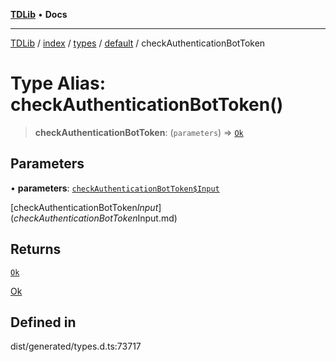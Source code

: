 [**TDLib**](../../../../../../README.md) • **Docs**

***

[TDLib](../../../../../../modules.md) / [index](../../../../../README.md) / [types](../../../README.md) / [default](../README.md) / checkAuthenticationBotToken

# Type Alias: checkAuthenticationBotToken()

> **checkAuthenticationBotToken**: (`parameters`) => [`Ok`](Ok.md)

## Parameters

• **parameters**: [`checkAuthenticationBotToken$Input`](checkAuthenticationBotToken$Input.md)

[checkAuthenticationBotToken$Input](checkAuthenticationBotToken$Input.md)

## Returns

[`Ok`](Ok.md)

[Ok](Ok.md)

## Defined in

dist/generated/types.d.ts:73717
